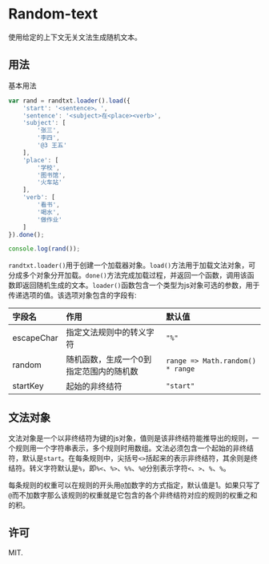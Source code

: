 # Random-text
使用给定的上下文无关文法生成随机文本。

## 用法
基本用法
```js
var rand = randtxt.loader().load({
    'start': '<sentence>。',
    'sentence': '<subject>在<place><verb>',
    'subject': [
        '张三',
        '李四',
        '@3 王五'
    ],
    'place': [
        '学校',
        '图书馆',
        '火车站'
    ],
    'verb': [
        '看书',
        '喝水',
        '做作业'
    ]
}).done();

console.log(rand());
```
`randtxt.loader()`用于创建一个加载器对象。`load()`方法用于加载文法对象，可分成多个对象分开加载。`done()`方法完成加载过程，并返回一个函数，调用该函数即返回随机生成的文本。`loader()`函数包含一个类型为js对象可选的参数，用于传递选项的值。该选项对象包含的字段有:

|字段名|作用|默认值|
|:-----|:---|:-----|
|escapeChar|指定文法规则中的转义字符|`"%"`|
|random|随机函数，生成一个0到指定范围内的随机数|`range => Math.random() * range`|
|startKey|起始的非终结符|`"start"`|

## 文法对象
文法对象是一个以非终结符为键的js对象，值则是该非终结符能推导出的规则，一个规则用一个字符串表示，多个规则时用数组。文法必须包含一个起始的非终结符，默认是`start`。在每条规则中，尖括号`<>`括起来的表示非终结符，其余则是终结符。转义字符默认是`%`，即`%<`、`%>`、`%%`、`%@`分别表示字符`<`、`>`、`%`、`%`。

每条规则的权重可以在规则的开头用`@`加数字的方式指定，默认值是1。如果只写了`@`而不加数字那么该规则的权重就是它包含的各个非终结符对应的规则的权重之和的积。

## 许可
MIT.